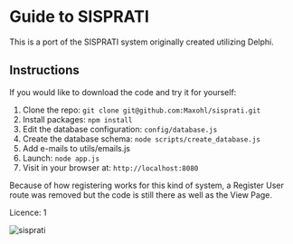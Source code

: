 # Guide to SISPRATI


This is a port of the SISPRATI system originally created utilizing Delphi.

## Instructions

If you would like to download the code and try it for yourself:

1. Clone the repo: `git clone git@github.com:Maxohl/sisprati.git`
1. Install packages: `npm install`
1. Edit the database configuration: `config/database.js`
1. Create the database schema: `node scripts/create_database.js`
2. Add e-mails to utils/emails.js
3. Launch: `node app.js`
5. Visit in your browser at: `http://localhost:8080`


Because of how registering works for this kind of system, a Register User route was removed but the code is still there as well as the View Page.

Licence: 1


![sisprati](https://user-images.githubusercontent.com/98130601/158178510-69fe6714-adf5-4804-bbfe-d5ba8b70b79c.gif)
